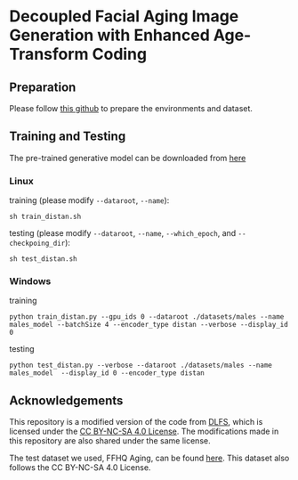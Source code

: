 # Decoupled Facial Aging Image Generation with Enhanced Age-Transform Coding



## Preparation

Please follow [this github](https://github.com/royorel/Lifespan_Age_Transformation_Synthesis) to prepare the environments and dataset.

## Training and Testing 

The pre-trained generative model can be downloaded from [here](https://drive.google.com/file/d/1vbkm4r_PK__bKhmhg61WOd4CX5aeXUhc/view?usp=sharing)

### Linux
training (please modify `--dataroot`, `--name`):
```
sh train_distan.sh
```
testing (please modify `--dataroot`, `--name`, `--which_epoch`, and `--checkpoing_dir`):
```
sh test_distan.sh
```

### Windows
training
```
python train_distan.py --gpu_ids 0 --dataroot ./datasets/males --name males_model --batchSize 4 --encoder_type distan --verbose --display_id 0
```

testing
```
python test_distan.py --verbose --dataroot ./datasets/males --name males_model  --display_id 0 --encoder_type distan 
```

## Acknowledgements

This repository is a modified version of the code from [DLFS](https://github.com/SenHe/DLFS), which is licensed under the [CC BY-NC-SA 4.0 License](https://creativecommons.org/licenses/by-nc-sa/4.0/).
The modifications made in this repository are also shared under the same license.

The test dataset we used, FFHQ Aging, can be found [here](https://github.com/royorel/FFHQ-Aging-Dataset/tree/master). This dataset also follows the CC BY-NC-SA 4.0 License.

